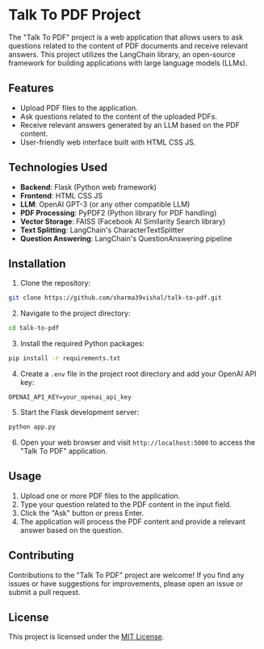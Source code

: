 # Talk To PDF Project

The "Talk To PDF" project is a web application that allows users to ask questions related to the content of PDF documents and receive relevant answers. This project utilizes the LangChain library, an open-source framework for building applications with large language models (LLMs).

## Features

- Upload PDF files to the application.
- Ask questions related to the content of the uploaded PDFs.
- Receive relevant answers generated by an LLM based on the PDF content.
- User-friendly web interface built with HTML CSS JS.

## Technologies Used

- **Backend**: Flask (Python web framework)
- **Frontend**: HTML CSS JS
- **LLM**: OpenAI GPT-3 (or any other compatible LLM)
- **PDF Processing**: PyPDF2 (Python library for PDF handling)
- **Vector Storage**: FAISS (Facebook AI Similarity Search library)
- **Text Splitting**: LangChain's CharacterTextSplitter
- **Question Answering**: LangChain's QuestionAnswering pipeline

## Installation

1. Clone the repository:

```bash
git clone https://github.com/sharma39vishal/talk-to-pdf.git
```

2. Navigate to the project directory:

```bash
cd talk-to-pdf
```

3. Install the required Python packages:

```bash
pip install -r requirements.txt
```

4. Create a `.env` file in the project root directory and add your OpenAI API key:

```
OPENAI_API_KEY=your_openai_api_key
```

5. Start the Flask development server:

```bash
python app.py
```

6. Open your web browser and visit `http://localhost:5000` to access the "Talk To PDF" application.

## Usage

1. Upload one or more PDF files to the application.
2. Type your question related to the PDF content in the input field.
3. Click the "Ask" button or press Enter.
4. The application will process the PDF content and provide a relevant answer based on the question.

## Contributing

Contributions to the "Talk To PDF" project are welcome! If you find any issues or have suggestions for improvements, please open an issue or submit a pull request.

## License

This project is licensed under the [MIT License](LICENSE).